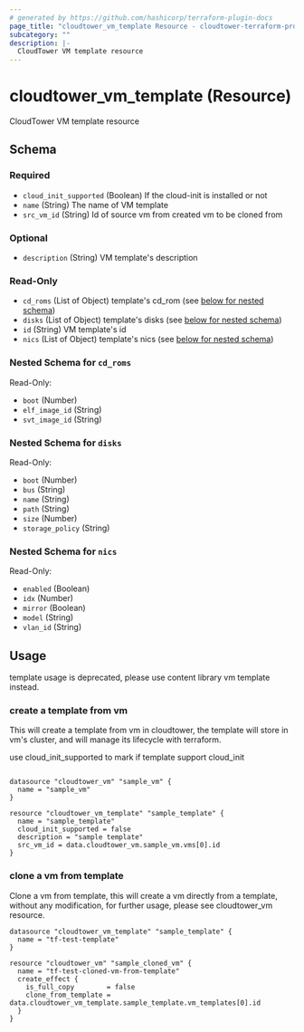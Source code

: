 ```yaml
---
# generated by https://github.com/hashicorp/terraform-plugin-docs
page_title: "cloudtower_vm_template Resource - cloudtower-terraform-provider"
subcategory: ""
description: |-
  CloudTower VM template resource
---
```


# cloudtower_vm_template (Resource)

CloudTower VM template resource



<!-- schema generated by tfplugindocs -->
## Schema

### Required

- `cloud_init_supported` (Boolean) If the cloud-init is installed or not
- `name` (String) The name of VM template
- `src_vm_id` (String) Id of source vm from created vm to be cloned from

### Optional

- `description` (String) VM template's description

### Read-Only

- `cd_roms` (List of Object) template's cd_rom (see [below for nested schema](#nestedatt--cd_roms))
- `disks` (List of Object) template's disks (see [below for nested schema](#nestedatt--disks))
- `id` (String) VM template's id
- `nics` (List of Object) template's nics (see [below for nested schema](#nestedatt--nics))

<a id="nestedatt--cd_roms"></a>
### Nested Schema for `cd_roms`

Read-Only:

- `boot` (Number)
- `elf_image_id` (String)
- `svt_image_id` (String)


<a id="nestedatt--disks"></a>
### Nested Schema for `disks`

Read-Only:

- `boot` (Number)
- `bus` (String)
- `name` (String)
- `path` (String)
- `size` (Number)
- `storage_policy` (String)


<a id="nestedatt--nics"></a>
### Nested Schema for `nics`

Read-Only:

- `enabled` (Boolean)
- `idx` (Number)
- `mirror` (Boolean)
- `model` (String)
- `vlan_id` (String)



## Usage

template usage is deprecated, please use content library vm template instead.

### create a template from vm

This will create a template from vm in cloudtower, the template will store in vm's cluster, and will manage its lifecycle with terraform.

use cloud_init_supported to mark if template support cloud_init
```hcl

datasource "cloudtower_vm" "sample_vm" {
  name = "sample_vm"
}

resource "cloudtower_vm_template" "sample_template" {
  name = "sample_template"
  cloud_init_supported = false
  description = "sample template"
  src_vm_id = data.cloudtower_vm.sample_vm.vms[0].id
}
```

### clone a vm from template

Clone a vm from template, this will create a vm directly from a template, without any modification, for further usage, please see cloudtower_vm resource.

```hcl
datasource "cloudtower_vm_template" "sample_template" {
  name = "tf-test-template"
}

resource "cloudtower_vm" "sample_cloned_vm" {
  name = "tf-test-cloned-vm-from-template"
  create_effect {
    is_full_copy        = false
    clone_from_template = data.cloudtower_vm_template.sample_template.vm_templates[0].id
  }
}
```